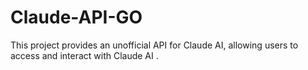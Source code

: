 # Claude-API-GO
This project provides an unofficial API for Claude AI, allowing users to access and interact with Claude AI .
